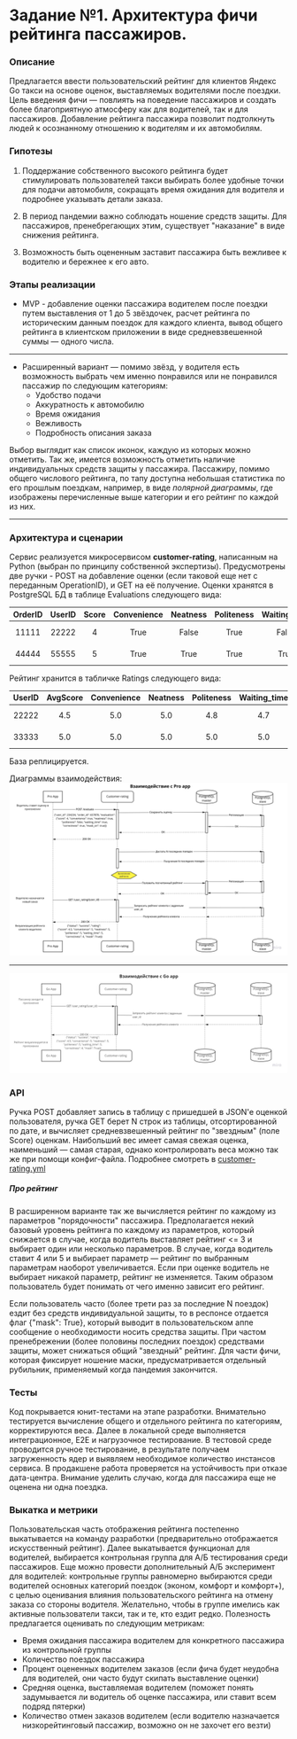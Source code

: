 # Задание №1. Архитектура фичи рейтинга пассажиров.
### Описание

Предлагается ввести пользовательский рейтинг для клиентов Яндекс Go такси на основе оценок, выставляемых водителями после
поездки. Цель введения фичи — повлиять на поведение пассажиров и создать более благоприятную атмосферу как для водителей,
так и для пассажиров. Добавление рейтинга пассажира позволит подтолкнуть людей к осознанному отношению к водителям и их 
автомобилям. 

### Гипотезы
1. Поддержание собственного высокого рейтинга будет стимулировать пользователей такси выбирать более удобные точки для 
   подачи автомобиля, сокращать время ожидания для водителя и подробнее указывать детали заказа.
   
2. В период пандемии важно соблюдать ношение средств защиты. Для пассажиров, пренебрегающих этим, существует "наказание"
   в виде снижения рейтинга.
   
3. Возможность быть оцененным заставит пассажира быть вежливее к водителю и бережнее к его авто.

### Этапы реализации
* MVP - добавление оценки пассажира водителем после поездки путем выставления от 1 до 5 звёздочек,
  расчет рейтинга по историческим данным поездок для каждого клиента, вывод общего рейтинга в клиентском приложении в 
  виде средневзвешенной суммы — одного числа.
  
___
* Расширенный вариант — помимо звёзд, у водителя есть возможность выбрать чем именно понравился или не понравился 
  пассажир по следующим категориям:
    * Удобство подачи
    * Аккуратность к автомобилю
    * Время ожидания
    * Вежливость
    * Подробность описания заказа 
      
Выбор выглядит как список иконок, каждую из которых можно отметить.
Так же, имеется возможность отметить наличие индивидуальных средств защиты у пассажира.
Пассажиру, помимо общего числового рейтинга, по тапу доступна небольшая статистика по его прошлым поездкам, например, 
в виде _полярной диаграммы_, где изображены перечисленные выше категории и его рейтинг по каждой из них.

___

### Архитектура и сценарии

Сервис реализуется микросервисом **customer-rating**, написанным на Python (выбран по принципу
собственной экспертизы). Предусмотрены две ручки - POST на добавление оценки (если таковой еще нет с переданным OperationID), и GET на её получение.
Оценки хранятся в PostgreSQL БД в таблице Evaluations следующего вида:

|   OrderID  |  UserID  | Score | Convenience| Neatness | Politeness | Waiting_time | Correctness | MaskOn  | DateTimeFinished |
| :--------: | :------: | :---: | :--------: | :------: | :--------: | :----------: | :---------: |:-------:| :--------------: |
|   11111    |  22222   |   4   |    True    |   False  |    True    |    False     |     True    |  True   | 2021-06-07 23:12:04 |
|   44444    |  55555   |   5   |    True    |   True   |    True    |     True     |     True    |  False  | 2021-06-07 23:54:02 |

Рейтинг хранится в табличке Ratings следующего вида: 

|  UserID | AvgScore | Convenience| Neatness | Politeness | Waiting_time | Correctness | MaskAlert |  DateTimeGenerated  |
|:------: | :---:    | :--------: | :------: | :--------: | :----------: | :---------: | :-------: | :-----------------: |
|  22222  |   4.5    |     5.0    |    5.0   |    4.8     |      4.7     |     5.0     |   True    | 2021-06-07 23:12:04 |
|  33333  |   5.0    |     5.0    |    5.0   |    5.0     |      5.0     |     5.0     |   True    | 2021-06-08 00:15:04 |

База реплицируется.

Диаграммы взаимодействия:
![](./ProApp-service-interaction.jpg)

---
![](./GoApp-service-interaction.jpg)

### API
Ручка POST добавляет запись в таблицу с пришедшей в JSON'e оценкой пользователя, ручка GET берет N строк из таблицы,
отсортированной по дате, и вычисляет средневзвешенный рейтинг по "звездным" (поле Score) оценкам. Наибольший вес имеет 
самая свежая оценка, наименьший — самая старая, однако контролировать веса можно так же при помощи конфиг-файла.
Подробнее смотреть в [customer-rating.yml](./customer-rating.yml)

##### Про рейтинг
В расширенном варианте так же вычисляется рейтинг по каждому из параметров "порядочности" пассажира. Предполагается некий
базовый уровень рейтинга по каждому из параметров, который снижается в случае, когда водитель выставляет рейтинг <= 3 и
выбирает один или несколько параметров. В случае, когда водитель ставит 4 или 5 и выбирает параметр — рейтинг по выбранным параметрам
наоборот увеличивается. Если при оценке водитель не выбирает никакой параметр, рейтинг не изменяется.
Таким образом пользователь будет понимать от чего именно зависит его рейтинг.

Если пользователь часто (более трети раз за последние N поездок) ездит без средств индивидуальной защиты, то в респонсе 
отдается флаг {"mask": True}, который выводит в пользовательском аппе сообщение о необходимости носить средства защиты.
При частом пренебрежении (более половины последних поездок) средствами защиты, может снижаться общий "звездный" рейтинг.
Для части фичи, которая фиксирует ношение маски, предусматривается отдельный рубильник, применяемый когда пандемия закончится.


### Тесты
Код покрывается юнит-тестами на этапе разработки. Внимательно тестируется вычисление общего и отдельного рейтинга по категориям, 
корректируются веса. Далее в локальной среде выполняется интеграционное, E2E и нагрузочное тестирование. 
В тестовой среде проводится ручное тестирование, в результате получаем загруженность ядер и выявляем необходимое количество инстансов сервиса.
В продакшене работа проверяется на устойчивость при отказе дата-центра.
Внимание уделить случаю, когда для пассажира еще не оценена ни одна поездка.

### Выкатка и метрики
Пользовательская часть отображения рейтинга постепенно выкатывается на команду разработки (предварительно отображается 
искусственный рейтинг). Далее выкатывается функционал для водителей, выбирается контрольная группа для А/Б тестирования среди пассажиров.
Еще можно провести дополнительный А/Б эксперимент для водителей: контрольные группы равномерно выбираются среди водителей основных категорий поездок
(эконом, комфорт и комфорт+), с целью оценивания влияния пользовательского рейтинга на отмену заказа со стороны водителя.
Желательно, чтобы в группе имелись как активные пользователи такси, так и те, кто ездит редко.
Полезность предлагается оценивать по следующим метрикам:
* Время ожидания пассажира водителем для конкретного пассажира из контрольной группы
* Количество поездок пассажира
* Процент оцененных водителем заказов (если фича будет неудобна для водителей, они часто будут скипать выставление оценки)
* Средняя оценка, выставляемая водителем (поможет понять задумывается ли водитель об оценке пассажира, или ставит всем подряд пятерки)
* Количество отмен заказов водителем (если водителю назначается низкорейтинговый пассажир, возможно он не захочет его везти)

